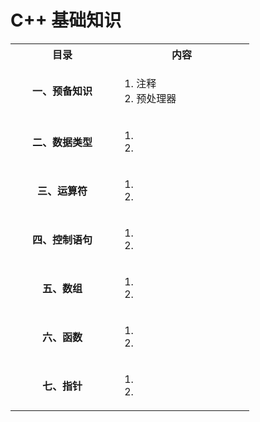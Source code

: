 # C++ 基础知识

<table>
  <tr>
    <th width="150">目录</th>
    <th width="200">内容</th>
    
  </tr>
  <tr>
  <td align="center"><b>一、预备知识</b></td>
  <td><ol><li>注释</li><li>预处理器</li>
    </ol></td>
    
  </tr>
  
  <tr>
  <td align="center"><b>二、数据类型</b></td>
     <td><ol><li></li><li></li>
    </ol></td>
  </tr>
  
  <tr>
  <td align="center"><b>三、运算符</b></td>
     <td><ol><li></li><li></li>
    </ol></td>
  </tr>
  
   <tr>
  <td align="center"><b>四、控制语句</b></td>
     <td><ol><li></li><li></li>
    </ol></td>
  </tr>
  
   <tr>
     <td align="center"><b>五、数组</b></td>
     <td><ol><li></li><li></li>
    </ol></td>
  </tr>
 
 <tr>
  <td align="center"><b>六、函数</b></td>
     <td><ol><li></li><li></li>
    </ol></td>
  </tr>

 <tr>
  <td align="center"><b>七、指针</b></td>
     <td><ol><li></li><li></li>
    </ol></td>
  </tr>
  
</table>
